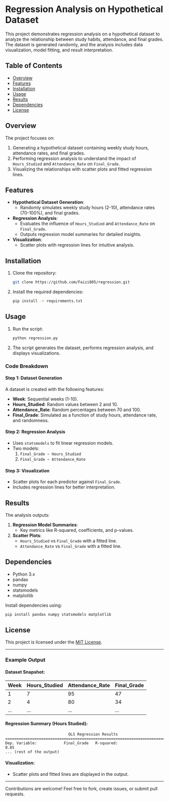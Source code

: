 # Regression Analysis on Hypothetical Dataset

This project demonstrates regression analysis on a hypothetical dataset to analyze the relationship between study habits, attendance, and final grades. The dataset is generated randomly, and the analysis includes data visualization, model fitting, and result interpretation.

## Table of Contents

- [Overview](#overview)
- [Features](#features)
- [Installation](#installation)
- [Usage](#usage)
- [Results](#results)
- [Dependencies](#dependencies)
- [License](#license)

## Overview

The project focuses on:

1. Generating a hypothetical dataset containing weekly study hours, attendance rates, and final grades.
2. Performing regression analysis to understand the impact of `Hours_Studied` and `Attendance_Rate` on `Final_Grade`.
3. Visualizing the relationships with scatter plots and fitted regression lines.

## Features

- **Hypothetical Dataset Generation**:
  - Randomly simulates weekly study hours (2-10), attendance rates (70-100%), and final grades.
- **Regression Analysis**:
  - Evaluates the influence of `Hours_Studied` and `Attendance_Rate` on `Final_Grade`.
  - Outputs regression model summaries for detailed insights.
- **Visualization**:
  - Scatter plots with regression lines for intuitive analysis.

## Installation

1. Clone the repository:
   ```bash
   git clone https://github.com/Faizi805/regression.git
   ```
2. Install the required dependencies:
   ```bash
   pip install -r requirements.txt
   ```

## Usage

1. Run the script:
   ```bash
   python regression.py
   ```
2. The script generates the dataset, performs regression analysis, and displays visualizations.

### Code Breakdown

#### Step 1: Dataset Generation

A dataset is created with the following features:
- **Week**: Sequential weeks (1-10).
- **Hours_Studied**: Random values between 2 and 10.
- **Attendance_Rate**: Random percentages between 70 and 100.
- **Final_Grade**: Simulated as a function of study hours, attendance rate, and randomness.

#### Step 2: Regression Analysis

- Uses `statsmodels` to fit linear regression models.
- Two models:
  1. `Final_Grade ~ Hours_Studied`
  2. `Final_Grade ~ Attendance_Rate`

#### Step 3: Visualization

- Scatter plots for each predictor against `Final_Grade`.
- Includes regression lines for better interpretation.

## Results

The analysis outputs:
1. **Regression Model Summaries**:
   - Key metrics like R-squared, coefficients, and p-values.
2. **Scatter Plots**:
   - `Hours_Studied` vs `Final_Grade` with a fitted line.
   - `Attendance_Rate` vs `Final_Grade` with a fitted line.

## Dependencies

- Python 3.x
- pandas
- numpy
- statsmodels
- matplotlib

Install dependencies using:
```bash
pip install pandas numpy statsmodels matplotlib
```

## License

This project is licensed under the [MIT License](LICENSE).

---

### Example Output

#### Dataset Snapshot:

| Week | Hours_Studied | Attendance_Rate | Final_Grade |
|------|---------------|-----------------|-------------|
| 1    | 7             | 95              | 47          |
| 2    | 4             | 80              | 34          |
| ...  | ...           | ...             | ...         |

#### Regression Summary (Hours Studied):

```
                            OLS Regression Results                            
==============================================================================
Dep. Variable:            Final_Grade   R-squared:                       0.85
... (rest of the output)
```

#### Visualization:

- Scatter plots and fitted lines are displayed in the output.

---

Contributions are welcome! Feel free to fork, create issues, or submit pull requests.

